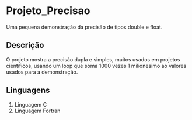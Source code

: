 # Projeto_Precisao
Uma pequena demonstração da precisão de tipos double e float.

## Descrição
O projeto mostra a precisão dupla e simples, muitos usados 
em projetos científicos, usando um loop que 
soma 1000 vezes 1 milionesimo ao valores usados para a
demonstração. 

## Linguagens 
1. Linguagem C
2. Linguagem Fortran
